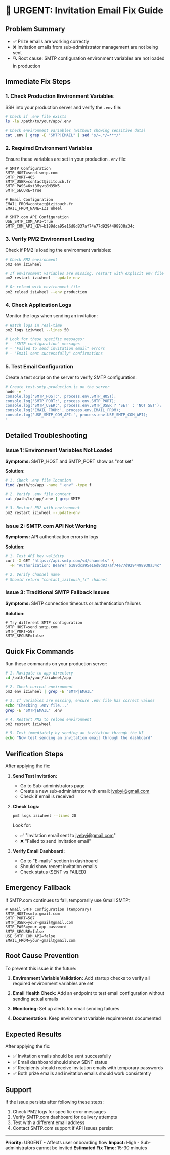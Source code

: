 # 🚨 URGENT: Invitation Email Fix Guide

## Problem Summary
- ✅ Prize emails are working correctly
- ❌ Invitation emails from sub-administrator management are not being sent
- 🔍 Root cause: SMTP configuration environment variables are not loaded in production

## Immediate Fix Steps

### 1. Check Production Environment Variables
SSH into your production server and verify the `.env` file:

```bash
# Check if .env file exists
ls -la /path/to/your/app/.env

# Check environment variables (without showing sensitive data)
cat .env | grep -E "SMTP|EMAIL" | sed 's/=.*/=***/'
```

### 2. Required Environment Variables
Ensure these variables are set in your production `.env` file:

```env
# SMTP Configuration
SMTP_HOST=send.smtp.com
SMTP_PORT=465
SMTP_USER=contact@izitouch.fr
SMTP_PASS=6xtBMyvt8M35W5
SMTP_SECURE=true

# Email Configuration
EMAIL_FROM=contact@izitouch.fr
EMAIL_FROM_NAME=IZI Wheel

# SMTP.com API Configuration
USE_SMTP_COM_API=true
SMTP_COM_API_KEY=b189dca95e16d8d837af74e77d9294498938a34c
```

### 3. Verify PM2 Environment Loading
Check if PM2 is loading the environment variables:

```bash
# Check PM2 environment
pm2 env iziwheel

# If environment variables are missing, restart with explicit env file
pm2 restart iziwheel --update-env

# Or reload with environment file
pm2 reload iziwheel --env production
```

### 4. Check Application Logs
Monitor the logs when sending an invitation:

```bash
# Watch logs in real-time
pm2 logs iziwheel --lines 50

# Look for these specific messages:
# - "SMTP configuration" messages
# - "Failed to send invitation email" errors
# - "Email sent successfully" confirmations
```

### 5. Test Email Configuration
Create a test script on the server to verify SMTP configuration:

```bash
# Create test-smtp-production.js on the server
node -e "
console.log('SMTP_HOST:', process.env.SMTP_HOST);
console.log('SMTP_PORT:', process.env.SMTP_PORT);
console.log('SMTP_USER:', process.env.SMTP_USER ? 'SET' : 'NOT SET');
console.log('EMAIL_FROM:', process.env.EMAIL_FROM);
console.log('USE_SMTP_COM_API:', process.env.USE_SMTP_COM_API);
"
```

## Detailed Troubleshooting

### Issue 1: Environment Variables Not Loaded
**Symptoms:** SMTP_HOST and SMTP_PORT show as "not set"

**Solution:**
```bash
# 1. Check .env file location
find /path/to/app -name ".env" -type f

# 2. Verify .env file content
cat /path/to/app/.env | grep SMTP

# 3. Restart PM2 with environment
pm2 restart iziwheel --update-env
```

### Issue 2: SMTP.com API Not Working
**Symptoms:** API authentication errors in logs

**Solution:**
```bash
# 1. Test API key validity
curl -X GET "https://api.smtp.com/v4/channels" \
  -H "Authorization: Bearer b189dca95e16d8d837af74e77d9294498938a34c"

# 2. Verify channel name
# Should return "contact_izitouch_fr" channel
```

### Issue 3: Traditional SMTP Fallback Issues
**Symptoms:** SMTP connection timeouts or authentication failures

**Solution:**
```env
# Try different SMTP configuration
SMTP_HOST=send.smtp.com
SMTP_PORT=587
SMTP_SECURE=false
```

## Quick Fix Commands

Run these commands on your production server:

```bash
# 1. Navigate to app directory
cd /path/to/your/iziwheel/app

# 2. Check current environment
pm2 env iziwheel | grep -E "SMTP|EMAIL"

# 3. If variables are missing, ensure .env file has correct values
echo "Checking .env file..."
grep -E "SMTP|EMAIL" .env

# 4. Restart PM2 to reload environment
pm2 restart iziwheel

# 5. Test immediately by sending an invitation through the UI
echo "Now test sending an invitation email through the dashboard"
```

## Verification Steps

After applying the fix:

1. **Send Test Invitation:**
   - Go to Sub-administrators page
   - Create a new sub-administrator with email: iyebyi@gmail.com
   - Check if email is received

2. **Check Logs:**
   ```bash
   pm2 logs iziwheel --lines 20
   ```
   Look for:
   - ✅ "Invitation email sent to iyebyi@gmail.com"
   - ❌ "Failed to send invitation email"

3. **Verify Email Dashboard:**
   - Go to "E-mails" section in dashboard
   - Should show recent invitation emails
   - Check status (SENT vs FAILED)

## Emergency Fallback

If SMTP.com continues to fail, temporarily use Gmail SMTP:

```env
# Gmail SMTP Configuration (temporary)
SMTP_HOST=smtp.gmail.com
SMTP_PORT=587
SMTP_USER=your-gmail@gmail.com
SMTP_PASS=your-app-password
SMTP_SECURE=false
USE_SMTP_COM_API=false
EMAIL_FROM=your-gmail@gmail.com
```

## Root Cause Prevention

To prevent this issue in the future:

1. **Environment Variable Validation:**
   Add startup checks to verify all required environment variables are set

2. **Email Health Check:**
   Add an endpoint to test email configuration without sending actual emails

3. **Monitoring:**
   Set up alerts for email sending failures

4. **Documentation:**
   Keep environment variable requirements documented

## Expected Results

After applying the fix:
- ✅ Invitation emails should be sent successfully
- ✅ Email dashboard should show SENT status
- ✅ Recipients should receive invitation emails with temporary passwords
- ✅ Both prize emails and invitation emails should work consistently

## Support

If the issue persists after following these steps:
1. Check PM2 logs for specific error messages
2. Verify SMTP.com dashboard for delivery attempts
3. Test with a different email address
4. Contact SMTP.com support if API issues persist

---
**Priority:** URGENT - Affects user onboarding flow
**Impact:** High - Sub-administrators cannot be invited
**Estimated Fix Time:** 15-30 minutes 